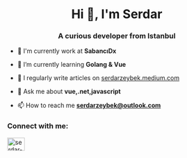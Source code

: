 <h1 align="center">Hi 👋, I'm Serdar</h1>
<h3 align="center">A curious developer from Istanbul</h3>

- 🔭 I'm currently work at **SabancıDx**

- 🌱 I’m currently learning **Golang & Vue**

- 📝 I regularly write articles on [serdarzeybek.medium.com](serdarzeybek.medium.com)

- 💬 Ask me about **vue,.net,javascript**

- 📫 How to reach me **serdarzeybek@outlook.com**

<h3 align="left">Connect with me:</h3>
<p align="left">
<a href="https://linkedin.com/in/serdar-zeybek" target="blank"><img align="center" src="https://raw.githubusercontent.com/rahuldkjain/github-profile-readme-generator/master/src/images/icons/Social/linked-in-alt.svg" alt="serdar-zeybek" height="30" width="40" /></a>
</p>
